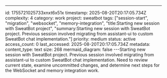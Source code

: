 ---
id: 1755721025733xnxt6x51x
timestamp: 2025-08-20T20:17:05.734Z
complexity: 4
category: work
project: sweatbot
tags: ["session-start", "migration", "websocket", "memory-integration", "title:Starting new session with SweatBot project", "summary:Starting new session with SweatBot project.  Previous session involved migrating from assistant-ui to custom SweatBot chat implementation."]
priority: medium
status: active
access_count: 0
last_accessed: 2025-08-20T20:17:05.734Z
metadata:
  content_type: text
  size: 268
  mermaid_diagram: false
---Starting new session with SweatBot project. Previous session involved migrating from assistant-ui to custom SweatBot chat implementation. Need to review current state, examine uncommitted changes, and determine next steps for the WebSocket and memory integration work.